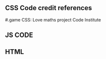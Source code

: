 





## CSS Code credit references 
#.game CSS: Love maths project Code Institute 
## JS CODE
## HTML

